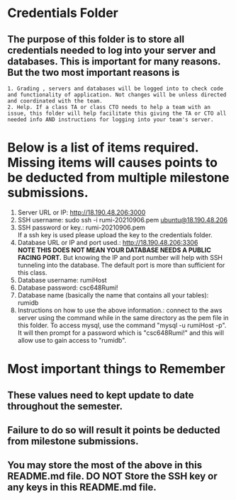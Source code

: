 # Credentials Folder

## The purpose of this folder is to store all credentials needed to log into your server and databases. This is important for many reasons. But the two most important reasons is
    1. Grading , servers and databases will be logged into to check code and functionality of application. Not changes will be unless directed and coordinated with the team.
    2. Help. If a class TA or class CTO needs to help a team with an issue, this folder will help facilitate this giving the TA or CTO all needed info AND instructions for logging into your team's server. 


# Below is a list of items required. Missing items will causes points to be deducted from multiple milestone submissions.

1. Server URL or IP: http://18.190.48.206:3000
2. SSH username: sudo ssh -i rumi-20210906.pem ubuntu@18.190.48.206
3. SSH password or key.: rumi-20210906.pem
    <br> If a ssh key is used please upload the key to the credentials folder.
4. Database URL or IP and port used.: http://18.190.48.206:3306
    <br><strong> NOTE THIS DOES NOT MEAN YOUR DATABASE NEEDS A PUBLIC FACING PORT.</strong> But knowing the IP and port number will help with SSH tunneling into the database. The default port is more than sufficient for this class.
5. Database username: rumiHost
6. Database password: csc648Rumi!
7. Database name (basically the name that contains all your tables): rumidb
8. Instructions on how to use the above information.: connect to the aws server using the command while in the same directory as the pem file in this folder. To access mysql, use the command  "mysql -u rumiHost -p". It will then prompt for a password which is "csc648Rumi!" and this will allow use to gain access to "rumidb".

# Most important things to Remember
## These values need to kept update to date throughout the semester. <br>
## <strong>Failure to do so will result it points be deducted from milestone submissions.</strong><br>
## You may store the most of the above in this README.md file. DO NOT Store the SSH key or any keys in this README.md file.

